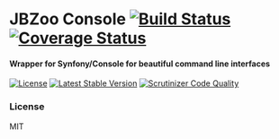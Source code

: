 # JBZoo Console  [![Build Status](https://travis-ci.org/JBZoo/Console.svg?branch=master)](https://travis-ci.org/JBZoo/Console)      [![Coverage Status](https://coveralls.io/repos/JBZoo/Console/badge.svg?branch=master&service=github)](https://coveralls.io/github/JBZoo/Console?branch=master)

#### Wrapper for Synfony/Console for beautiful command line interfaces

[![License](https://poser.pugx.org/JBZoo/Console/license)](https://packagist.org/packages/JBZoo/Console)
[![Latest Stable Version](https://poser.pugx.org/JBZoo/Console/v/stable)](https://packagist.org/packages/JBZoo/Console) [![Scrutinizer Code Quality](https://scrutinizer-ci.com/g/JBZoo/Console/badges/quality-score.png?b=master)](https://scrutinizer-ci.com/g/JBZoo/Console/?branch=master)

### License

MIT
